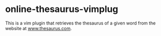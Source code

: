 # online-thesaurus-vimplug
This is a vim plugin that retrieves the thesaurus of a given word from the website at www.thesaurus.com. 
